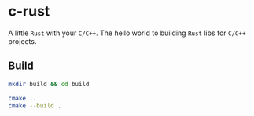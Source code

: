 # c-rust

A little `Rust` with your `C/C++`. The hello world to building `Rust` libs for `C/C++` projects.

## Build

```bash
mkdir build && cd build
```

```bash
cmake ..
cmake --build .
```
